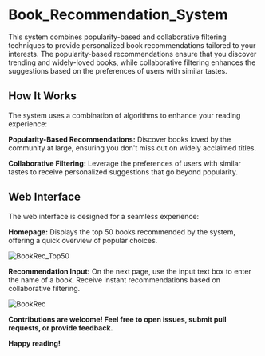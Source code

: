 # Book_Recommendation_System

This system combines popularity-based and collaborative filtering techniques to provide personalized book recommendations tailored to your interests. The popularity-based recommendations ensure that you discover trending and widely-loved books, while collaborative filtering enhances the suggestions based on the preferences of users with similar tastes.


## **How It Works**

The system uses a combination of algorithms to enhance your reading experience:

**Popularity-Based Recommendations:** Discover books loved by the community at large, ensuring you don't miss out on widely acclaimed titles.

**Collaborative Filtering:** Leverage the preferences of users with similar tastes to receive personalized suggestions that go beyond popularity.


## **Web Interface**

The web interface is designed for a seamless experience:

**Homepage:** Displays the top 50 books recommended by the system, offering a quick overview of popular choices.

![BookRec_Top50](https://github.com/Riviii/Book_Recommendation_System/assets/75086073/9f3947f5-0830-45f2-91bc-dd1447dda079)


**Recommendation Input:** On the next page, use the input text box to enter the name of a book. Receive instant recommendations based on collaborative filtering.

![BookRec](https://github.com/Riviii/Book_Recommendation_System/assets/75086073/979072bc-59b5-4353-8a7c-7edb85b036df)



**Contributions are welcome! Feel free to open issues, submit pull requests, or provide feedback.**

**Happy reading!**
